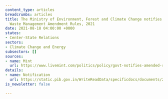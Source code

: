 ```yaml
---
content_type: articles
breadcrumbs: articles
title: The Ministry of Environment, Forest and Climate Change notifies the Plastic
  Waste Management Amendment Rules, 2021
date: 2021-08-18 04:00:00 +0000
states:
- Center-State Relations
sectors:
- Climate Change and Energy
subsectors: []
sources:
- name: Mint
  url: https://www.livemint.com/politics/policy/govt-notifies-amended-rules-for-identified-single-use-plastic-items-11628865452273.html
details:
- name: Notification
  url: https://static.pib.gov.in/WriteReadData/specificdocs/documents/2021/aug/doc202181311.pdf
is_newsletter: false

---
```


